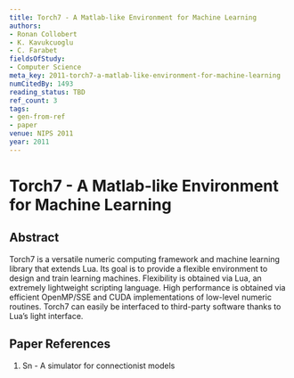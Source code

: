 ```yaml
---
title: Torch7 - A Matlab-like Environment for Machine Learning
authors:
- Ronan Collobert
- K. Kavukcuoglu
- C. Farabet
fieldsOfStudy:
- Computer Science
meta_key: 2011-torch7-a-matlab-like-environment-for-machine-learning
numCitedBy: 1493
reading_status: TBD
ref_count: 3
tags:
- gen-from-ref
- paper
venue: NIPS 2011
year: 2011
---
```


# Torch7 - A Matlab-like Environment for Machine Learning

## Abstract

Torch7 is a versatile numeric computing framework and machine learning library that extends Lua. Its goal is to provide a flexible environment to design and train learning machines. Flexibility is obtained via Lua, an extremely lightweight scripting language. High performance is obtained via efficient OpenMP/SSE and CUDA implementations of low-level numeric routines. Torch7 can easily be interfaced to third-party software thanks to Lua’s light interface.

## Paper References

1. Sn - A simulator for connectionist models
